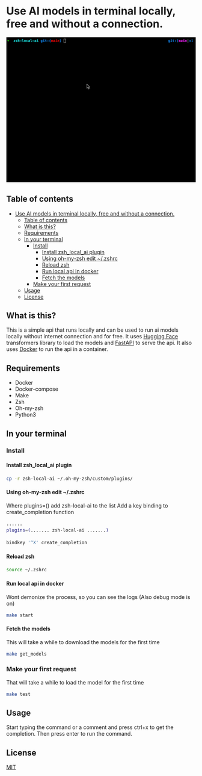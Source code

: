 # Use AI models in terminal locally, free and without a connection.

![Usage](cli_ai.gif)

## Table of contents

- [Use AI models in terminal locally, free and without a connection.](#use-ai-models-in-terminal-locally-free-and-without-a-connection)
  - [Table of contents](#table-of-contents)
  - [What is this?](#what-is-this)
  - [Requirements](#requirements)
  - [In your terminal](#in-your-terminal)
    - [Install](#install)
      - [Install zsh\_local\_ai plugin](#install-zsh_local_ai-plugin)
      - [Using oh-my-zsh edit ~/.zshrc](#using-oh-my-zsh-edit-zshrc)
      - [Reload zsh](#reload-zsh)
      - [Run local api in docker](#run-local-api-in-docker)
      - [Fetch the models](#fetch-the-models)
    - [Make your first request](#make-your-first-request)
  - [Usage](#usage)
  - [License](#license)

## What is this?

This is a simple api that runs locally and can be used to run ai models locally without internet connection and for free. It uses [Hugging Face](https://huggingface.co/) transformers library to load the models and [FastAPI](https://fastapi.tiangolo.com/) to serve the api. It also uses [Docker](https://www.docker.com/) to run the api in a container.

## Requirements

- Docker
- Docker-compose
- Make
- Zsh
- Oh-my-zsh
- Python3

## In your terminal

### Install

#### Install zsh_local_ai plugin

```bash
cp -r zsh-local-ai ~/.oh-my-zsh/custom/plugins/
```

#### Using oh-my-zsh edit ~/.zshrc

Where plugins=() add zsh-local-ai to the list
Add a key binding to create_completion function

```bash
......
plugins=(....... zsh-local-ai .......)

bindkey '^X' create_completion
```

#### Reload zsh

```bash
source ~/.zshrc
```

#### Run local api in docker

Wont demonize the process, so you can see the logs (Also debug mode is on)

```bash
make start
```

#### Fetch the models

This will take a while to download the models for the first time

```bash
make get_models
```

### Make your first request

That will take a while to load the model for the first time

```bash
make test
```

## Usage

Start typing the command or a comment and press ctrl+x to get the completion. Then press enter to run the command.


## License

[MIT](LICENSE)